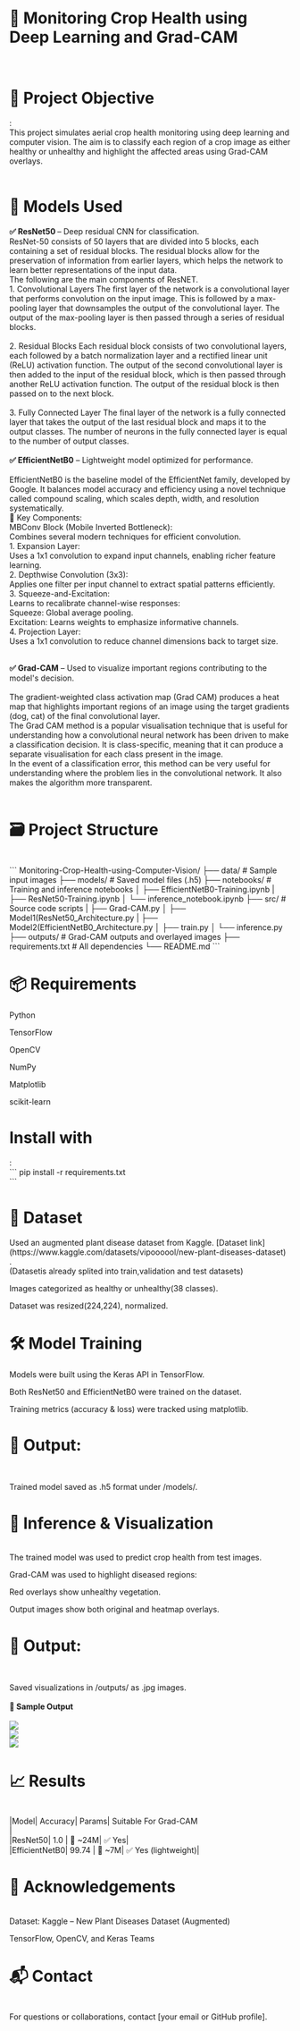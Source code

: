 <h1>🌾 Monitoring Crop Health using Deep Learning and Grad-CAM</h1><br>
<h1>📌 Project Objective</h1>:
<br>This project simulates aerial crop health monitoring using deep learning and computer vision. The aim is to classify each region of a crop image as either healthy or unhealthy and highlight the affected areas using Grad-CAM overlays.<br>
<br>
<h1>🧠 Models Used</h1>
<b>✅ ResNet50 </b>– Deep residual CNN for classification.<br>
ResNet-50 consists of 50 layers that are divided into 5 blocks, each containing a set of residual blocks. The residual blocks allow for the preservation of information from earlier layers, which helps the network to learn better representations of the input data.
<br>
The following are the main components of ResNET.
<br>
1. Convolutional Layers
The first layer of the network is a convolutional layer that performs convolution on the input image. This is followed by a max-pooling layer that downsamples the output of the convolutional layer. The output of the max-pooling layer is then passed through a series of residual blocks.
<br><br>
2. Residual Blocks
Each residual block consists of two convolutional layers, each followed by a batch normalization layer and a rectified linear unit (ReLU) activation function. The output of the second convolutional layer is then added to the input of the residual block, which is then passed through another ReLU activation function. The output of the residual block is then passed on to the next block.
<br><br>
3. Fully Connected Layer
The final layer of the network is a fully connected layer that takes the output of the last residual block and maps it to the output classes. The number of neurons in the fully connected layer is equal to the number of output classes.
<br><br>
<b>✅ EfficientNetB0</b> – Lightweight model optimized for performance.<br><br>
EfficientNetB0 is the baseline model of the EfficientNet family, developed by Google. It balances model accuracy and efficiency using a novel technique called compound scaling, which scales depth, width, and resolution systematically.
<br>
🔧 Key Components:<br>
MBConv Block (Mobile Inverted Bottleneck):<br>
Combines several modern techniques for efficient convolution.
<br>
1. Expansion Layer:<br>
Uses a 1x1 convolution to expand input channels, enabling richer feature learning.
<br>
2. Depthwise Convolution (3x3):<br>
Applies one filter per input channel to extract spatial patterns efficiently.
<br>
3. Squeeze-and-Excitation:<br>
Learns to recalibrate channel-wise responses:
<br>
Squeeze: Global average pooling.
<br>
Excitation: Learns weights to emphasize informative channels.
<br>
4. Projection Layer:<br>
Uses a 1x1 convolution to reduce channel dimensions back to target size.<br><br>

<b>✅ Grad-CAM</b> – Used to visualize important regions contributing to the model's decision.<br><br>
The gradient-weighted class activation map (Grad CAM) produces a heat map that highlights important regions of an image using the target gradients (dog, cat) of the final convolutional layer.
<br>
The Grad CAM method is a popular visualisation technique that is useful for understanding how a convolutional neural network has been driven to make a classification decision. It is class-specific, meaning that it can produce a separate visualisation for each class present in the image.
<br>
In the event of a classification error, this method can be very useful for understanding where the problem lies in the convolutional network. It also makes the algorithm more transparent.
<br><br>
<h1>🗃️ Project Structure</h1><br>
```
Monitoring-Crop-Health-using-Computer-Vision/
├── data/               # Sample input images
├── models/             # Saved model files (.h5)
├── notebooks/          # Training and inference notebooks
│   ├── EfficientNetB0-Training.ipynb
|   ├── ResNet50-Training.ipynb
│   └── inference_notebook.ipynb
├── src/                # Source code scripts
|   ├── Grad-CAM.py
│   ├── Model1(ResNet50_Architecture.py
|   ├── Model2(EfficientNetB0_Architecture.py
│   ├── train.py
│   └── inference.py
├── outputs/            # Grad-CAM outputs and overlayed images
├── requirements.txt    # All dependencies
└── README.md
```
<br>
<h1>📦 Requirements</h1>
Python <br>

TensorFlow <br>

OpenCV<br>

NumPy<br>

Matplotlib<br>

scikit-learn<br>

<h1>Install with</h1>:<br>
```
pip install -r requirements.txt<br>
```
<h1>📁 Dataset</h1>
Used an augmented plant disease dataset from Kaggle. [Dataset link](https://www.kaggle.com/datasets/vipoooool/new-plant-diseases-dataset)<br>.<br>
(Datasetis already splited into train,validation and test datasets)<br>

Images categorized as healthy or unhealthy(38 classes).<br>

Dataset was resized(224,224), normalized.<br>

<h1>🛠️ Model Training</h1>
Models were built using the Keras API in TensorFlow.<br>

Both ResNet50 and EfficientNetB0 were trained on the dataset.<br>

Training metrics (accuracy & loss) were tracked using matplotlib.<br>

<h1>📄 Output:</h1><br>

Trained model saved as .h5 format under /models/.<br>

<h1>🎯 Inference & Visualization</h1><br>
The trained model was used to predict crop health from test images.<br>

Grad-CAM was used to highlight diseased regions:<br>

Red overlays show unhealthy vegetation.<br>

Output images show both original and heatmap overlays.<br>

<h1>📂 Output:</h1><br>

Saved visualizations in /outputs/ as .jpg images.<br>
<br>
<b>📸 Sample Output</b><br><br>
![](outputs/gradcam_output_4.jpg) <br>
![](outputs/gradcam_output_19.jpg) <br>
![](outputs/gradcam_output_24.jpg) <br>

<h1>📈 Results</h1><br>
|Model|	Accuracy|	Params|	Suitable For Grad-CAM<br>|<br>
|ResNet50|	1.0 |	🔺 ~24M|	✅ Yes|<br>
|EfficientNetB0|	99.74 |	🔻 ~7M|	✅ Yes (lightweight)|<br>

<h1>🤝 Acknowledgements</h1><br>
Dataset: Kaggle – New Plant Diseases Dataset (Augmented)<br>

TensorFlow, OpenCV, and Keras Teams<br>

<h1>📬 Contact</h1><br>
For questions or collaborations, contact [your email or GitHub profile].
